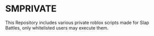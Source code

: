 # SMPRIVATE
This Repository includes various private roblox scripts made for Slap Battles, only whitelisted users may execute them.
